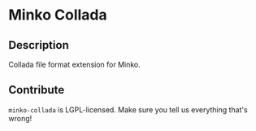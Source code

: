 Minko Collada
=============


Description
-----------

Collada file format extension for Minko.


Contribute
----------

`minko-collada` is LGPL-licensed.  Make sure you tell us everything that's wrong!
